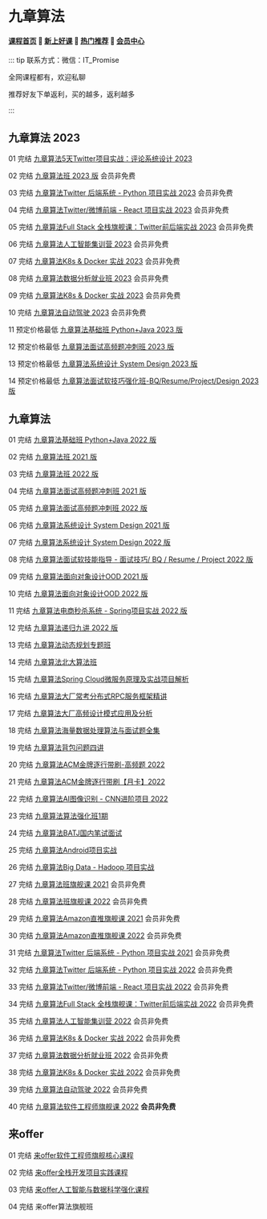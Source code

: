 # 九章算法

#### [**课程首页**](../../README.md) 💖 [**新上好课**](./xshk.md) 💖 [**热门推荐**](./rmtj.md) 💖 [**会员中心**](./vip.md)

::: tip
联系方式：微信：IT_Promise

全网课程都有，欢迎私聊

推荐好友下单返利，买的越多，返利越多

:::

## 九章算法 2023

01 完结 [九章算法5天Twitter项目实战：评论系统设计 2023](https://www.jiuzhang.com/course/135)

02 完结 [九章算法班 2023 版](https://www.jiuzhang.com/course/71) 会员非免费

03 完结 [九章算法Twitter 后端系统 - Python 项目实战 2023](https://www.jiuzhang.com/course/89/) 会员非免费

04 完结 [九章算法Twitter/微博前端 - React 项目实战 2023](https://www.jiuzhang.com/course/119) 会员非免费

05 完结 [九章算法Full Stack 全栈旗舰课：Twitter前后端实战 2023](https://www.jiuzhang.com/course/126) 会员非免费

06 完结 [九章算法人工智能集训营 2023](https://www.jiuzhang.com/course/20/) 会员非免费

07 完结 [九章算法K8s & Docker 实战 2023](https://www.jiuzhang.com/course/117) 会员非免费

08 完结 [九章算法数据分析就业班 2023](https://www.jiuzhang.com/course/104/) 会员非免费

09 完结 [九章算法K8s & Docker 实战 2023](https://www.jiuzhang.com/course/117) 会员非免费

10 完结 [九章算法自动驾驶 2023](https://www.jiuzhang.com/course/115) 会员非免费

11 预定价格最低 [九章算法基础班 Python+Java 2023 版](https://www.jiuzhang.com/course/84)

12 预定价格最低 [九章算法面试高频题冲刺班 2023 版](https://www.jiuzhang.com/course/80/)

13 预定价格最低 [九章算法系统设计 System Design 2023 版](https://www.jiuzhang.com/course/77)

14 预定价格最低 [九章算法面试软技巧强化班-BQ/Resume/Project/Design 2023 版](https://www.jiuzhang.com/course/69/)

## 九章算法



01 完结 [九章算法基础班 Python+Java 2022 版](https://www.jiuzhang.com/course/84)

02 完结 [九章算法班 2021 版](https://www.jiuzhang.com/course/71)

03 完结 [九章算法班 2022 版](https://www.jiuzhang.com/course/71)

04 完结 [九章算法面试高频题冲刺班 2021 版](https://www.jiuzhang.com/course/80/)

05 完结 [九章算法面试高频题冲刺班 2022 版](https://www.jiuzhang.com/course/80/)

06 完结 [九章算法系统设计 System Design 2021 版](https://www.jiuzhang.com/course/77)

07 完结 [九章算法系统设计 System Design 2022 版](https://www.jiuzhang.com/course/77)

08 完结 [九章算法面试软技能指导 - 面试技巧/ BQ / Resume / Project 2022 版](https://www.jiuzhang.com/course/69/)

09 完结 [九章算法面向对象设计OOD 2021 版](https://www.jiuzhang.com/course/40/)

10 完结 [九章算法面向对象设计OOD 2022 版](https://www.jiuzhang.com/course/120)

11 完结 [九章算法电商秒杀系统 - Spring项目实战 2022 版](https://www.jiuzhang.com/course/86/)

12 完结 [九章算法递归九讲 2022 版](https://www.jiuzhang.com/course/94)

13 完结 [九章算法动态规划专题班](https://www.jiuzhang.com/course/36/)

14 完结 [九章算法北大算法班](https://www.jiuzhang.com/course/110/)

15 完结 [九章算法Spring Cloud微服务原理及实战项目解析](https://www.jiuzhang.com/course/82/)

16 完结 [九章算法大厂常考分布式RPC服务框架精讲](https://www.jiuzhang.com/course/83/)

17 完结 [九章算法大厂高频设计模式应用及分析](https://www.jiuzhang.com/course/78/)

18 完结 [九章算法海量数据处理算法与面试题全集](https://www.jiuzhang.com/course/56/)

19 完结 [九章算法背包问题四讲](https://www.jiuzhang.com/course/32/)

20 完结 [九章算法ACM金牌逐行带刷-高频题 2022](https://www.jiuzhang.com/course/111/)

21 完结 [九章算法ACM金牌逐行带刷【月卡】2022](https://www.jiuzhang.com/course/128)

22 完结 [九章算法AI图像识别 - CNN进阶项目 2022](https://www.jiuzhang.com/course/88)

23 完结 [九章算法算法强化班1期](https://www.jiuzhang.com/course/127)

24 完结 [九章算法BATJ国内笔试面试](https://www.jiuzhang.com/course/127)

25 完结 [九章算法Android项目实战](https://www.jiuzhang.com/course/127)

26 完结 [九章算法Big Data - Hadoop 项目实战](https://www.jiuzhang.com/course/127)

27 完结 [九章算法班旗舰课 2021](https://www.jiuzhang.com/premium-course/160/) 会员非免费

28 完结 [九章算法班旗舰课 2022](https://www.jiuzhang.com/premium-course/160/) 会员非免费

29 完结 [九章算法Amazon直推旗舰课 2021](https://www.jiuzhang.com/premium-course/249) 会员非免费

30 完结 [九章算法Amazon直推旗舰课 2022](https://www.jiuzhang.com/premium-course/249) 会员非免费

31 完结 [九章算法Twitter 后端系统 - Python 项目实战 2021](https://www.jiuzhang.com/course/89/) 会员非免费

32 完结 [九章算法Twitter 后端系统 - Python 项目实战 2022](https://www.jiuzhang.com/course/89/) 会员非免费

33 完结 [九章算法Twitter/微博前端 - React 项目实战 2022](https://www.jiuzhang.com/course/119) 会员非免费

34 完结 [九章算法Full Stack 全栈旗舰课：Twitter前后端实战 2022](https://www.jiuzhang.com/course/126) 会员非免费

35 完结 [九章算法人工智能集训营 2022](https://www.jiuzhang.com/course/20/) 会员非免费

36 完结 [九章算法K8s & Docker 实战 2022](https://www.jiuzhang.com/course/117) 会员非免费

37 完结 [九章算法数据分析就业班 2022](https://www.jiuzhang.com/course/104/) 会员非免费

38 完结 [九章算法K8s & Docker 实战 2022](https://www.jiuzhang.com/course/117) 会员非免费

39 完结 [九章算法自动驾驶 2022](https://www.jiuzhang.com/course/115) 会员非免费

40 完结 [九章算法软件工程师旗舰课 2022](https://www.jiuzhang.com/premium-course/159/) **会员非免费**

## 来offer

01 完结 [来offer软件工程师旗舰核心课程](https://www.laioffer.com/zh/course/software-development/)

02 完结 [来offer全栈开发项目实践课程](https://www.laioffer.com/zh/course/full-stack-development/)

03 完结 [来offer人工智能与数据科学强化课程](https://www.laioffer.com/zh/course/ai-and-data-engineering/)

04 完结 来offer算法旗舰班

